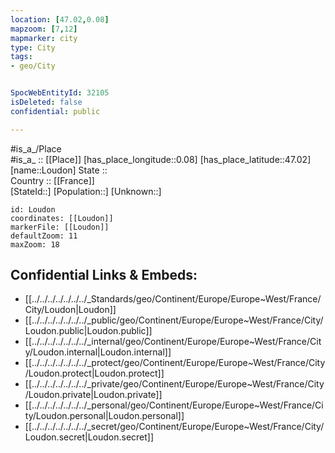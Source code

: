 ```yaml
---
location: [47.02,0.08] 
mapzoom: [7,12] 
mapmarker: city 
type: City
tags:
- geo/City


SpocWebEntityId: 32105
isDeleted: false
confidential: public

---
```

#is_a_/Place  
#is_a_ :: [[Place]] 
[has_place_longitude::0.08] 
[has_place_latitude::47.02] 
[name::Loudon] 
State ::  
Country :: [[France]]  
[StateId::] 
[Population::] 
[Unknown::] 


```leaflet
id: Loudon
coordinates: [[Loudon]] 
markerFile: [[Loudon]] 
defaultZoom: 11 
maxZoom: 18
```


## Confidential Links & Embeds: 
- [[../../../../../../../_Standards/geo/Continent/Europe/Europe~West/France/City/Loudon|Loudon]] 
- [[../../../../../../../_public/geo/Continent/Europe/Europe~West/France/City/Loudon.public|Loudon.public]] 
- [[../../../../../../../_internal/geo/Continent/Europe/Europe~West/France/City/Loudon.internal|Loudon.internal]] 
- [[../../../../../../../_protect/geo/Continent/Europe/Europe~West/France/City/Loudon.protect|Loudon.protect]] 
- [[../../../../../../../_private/geo/Continent/Europe/Europe~West/France/City/Loudon.private|Loudon.private]] 
- [[../../../../../../../_personal/geo/Continent/Europe/Europe~West/France/City/Loudon.personal|Loudon.personal]] 
- [[../../../../../../../_secret/geo/Continent/Europe/Europe~West/France/City/Loudon.secret|Loudon.secret]] 
